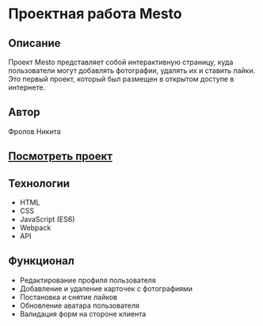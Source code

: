 # Проектная работа Mesto

## Описание
Проект Mesto представляет собой интерактивную страницу, куда пользователи могут добавлять фотографии, удалять их и ставить лайки. Это первый проект, который был размещен в открытом доступе в интернете.

## Автор
Фролов Никита

## [Посмотреть проект](https://mi-viejo-amigo.github.io/mesto/)


## Технологии
- HTML
- CSS
- JavaScript (ES6)
- Webpack
- API

## Функционал
- Редактирование профиля пользователя
- Добавление и удаление карточек с фотографиями
- Постановка и снятие лайков
- Обновление аватара пользователя
- Валидация форм на стороне клиента
